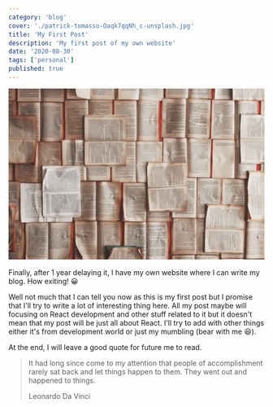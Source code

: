 ```yaml
---
category: 'blog'
cover: './patrick-tomasso-Oaqk7qqNh_c-unsplash.jpg'
title: 'My First Post'
description: 'My first post of my own website'
date: '2020-08-30'
tags: ['personal']
published: true
---
```


![Photo by Patrick Tomasso on Unsplash](./patrick-tomasso-Oaqk7qqNh_c-unsplash.jpg 'Photo by Patrick Tomasso on Unsplash')

Finally, after 1 year delaying it, I have my own website where I can write my blog. How exiting! 😀

Well not much that I can tell you now as this is my first post but I promise that I'll try to write a lot of interesting thing here. All my post maybe will focusing on React development and other stuff related to it but it doesn't mean that my post will be just all about React. I'll try to add with other things either it's from development world or just my mumbling (bear with me 😆).

At the end, I will leave a good quote for future me to read.

> It had long since come to my attention that people of accomplishment rarely sat back and let things happen to them. They went out and happened to things.
>
> Leonardo Da Vinci
